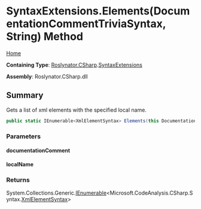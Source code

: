 <a name="_top"></a>

# SyntaxExtensions\.Elements\(DocumentationCommentTriviaSyntax, String\) Method

[Home](../../../../README.md#_top)

**Containing Type**: [Roslynator.CSharp](../../README.md#_top)\.[SyntaxExtensions](../README.md#_top)

**Assembly**: Roslynator\.CSharp\.dll

## Summary

Gets a list of xml elements with the specified local name\.

```csharp
public static IEnumerable<XmlElementSyntax> Elements(this DocumentationCommentTriviaSyntax documentationComment, string localName)
```

### Parameters

#### documentationComment

#### localName

### Returns

System\.Collections\.Generic\.[IEnumerable](https://docs.microsoft.com/en-us/dotnet/api/system.collections.generic.ienumerable-1)\<Microsoft\.CodeAnalysis\.CSharp\.Syntax\.[XmlElementSyntax](https://docs.microsoft.com/en-us/dotnet/api/microsoft.codeanalysis.csharp.syntax.xmlelementsyntax)>

